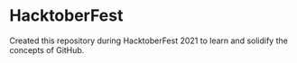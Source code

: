 # HacktoberFest
Created this repository during HacktoberFest 2021 to learn and solidify the concepts of GitHub.
